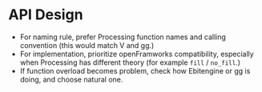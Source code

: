 # API Design

- For naming rule, prefer Processing function names and calling convention (this would match V and gg.)
- For implementation, prioritize openFramworks compatibility, especially when Processing has different theory (for example `fill` / `no_fill`.)
- If function overload becomes problem, check how Ebitengine or gg is doing, and choose natural one.